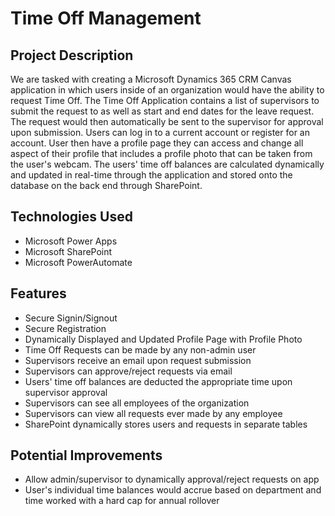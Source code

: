 # Time Off Management

## Project Description

We are tasked with creating a Microsoft Dynamics 365 CRM Canvas application in which users inside of an organization would have the ability to request Time Off. The Time Off Application contains a list of supervisors to submit the request to as well as start and end dates for the leave request. The request would then automatically be sent to the supervisor for approval upon submission. Users can log in to a current account or register for an account. User then have a profile page they can access and change all aspect of their profile that includes a profile photo that can be taken from the user's webcam. The users' time off balances are calculated dynamically and updated in real-time through the application and stored onto the database on the back end through SharePoint.

## Technologies Used

* Microsoft Power Apps
* Microsoft SharePoint
* Microsoft PowerAutomate

## Features

* Secure Signin/Signout
* Secure Registration
* Dynamically Displayed and Updated Profile Page with Profile Photo
* Time Off Requests can be made by any non-admin user
* Supervisors receive an email upon request submission
* Supervisors can approve/reject requests via email
* Users' time off balances are deducted the appropriate time upon supervisor approval
* Supervisors can see all employees of the organization
* Supervisors can view all requests ever made by any employee
* SharePoint dynamically stores users and requests in separate tables

## Potential Improvements
* Allow admin/supervisor to dynamically approval/reject requests on app
* User's individual time balances would accrue based on department and time worked with a hard cap for annual rollover

